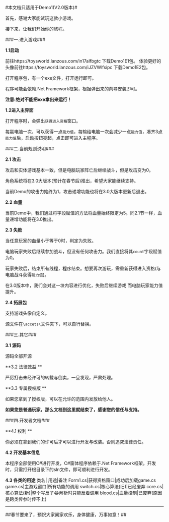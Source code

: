 #本文档只适用于Demo1(V2.0版本)#

首先，感谢大家能试玩这款小游戏。


接下来，让我们开始你的旅程。



###一.进入游戏###

**1.1启动**


前往https://toysworld.lanzous.com/in17alfbgtc 下载Demo1E1包。
体验更好的头像前往https://toysworld.lanzous.com/iJZVWlfsipc 下载Demo1E2包。

打开程序包，有一个exe文件，打开运行即可。

程序可能会依赖.Net Framework框架，根据弹出来的向导安装即可。

**注意:绝对不能把exe拿出来运行！**



**1.2进入主界面**


打开程序时，会弹出`获得进入资格`窗口。

每赢电脑一次，可以获得一点`能力值`，每输给电脑一次会减少一点`能力值`，凑齐3点`能力值`后，启动按钮亮起，点击即可进入主程序。



###二.当前规则说明###

**2.1 攻击**


攻击和实体游戏基本一致，但是电脑玩家阵亡后继续战斗，但是攻击变为0。

角色系统将在3.0大版本(预计在春节后)推出，希望大家能继续支持。

当前Demo的攻击力始终为1，攻击递增功能也将在3.0大版本更新后退出。


**2.2 血量**


当前Demo中，我们通过将字段赋值的方法将血量始终限定为5。同2.1节一样，血量递增功能将在3.0推出。


**2.3 失败**


当任意玩家的血量小于等于0时，判定为失败。

电脑玩家失败后继续参加战斗，但没有任何攻击力。我们直接将其`count`字段赋值为0。

玩家失败后，结束所有线程，程序结束。想要再次游玩，需重新获得进入资格(与电脑战斗获得`能力值`)。

在3.0版本中，我们会对这一块内容进行优化，失败后继续游戏 而电脑玩家能力值提升。


**2.4 拓展包**

支持游戏头像自定义。

源文件在`\accets\`文件夹下，可以自行替换。

###三.其它###

**3.1 源码**


源码全部开源


**3.2 法律效益 **


严厉打击未经许可的转载与倒卖，一旦发现，严肃处理。


**3.3 专属授权版 **


如果您拿到了授权版，可以在允许的范围内发放给他人。


**如果您是普通玩家，那么文档到这里就结束了，感谢您的信任与支持。**





###四.开发者文档###

**4.1 权利 **


你必须在拿到我们的许可后才可以进行开发与改装。否则追究法律责任。


**4.2 开发基本信息**


本程序全部使用C#进行开发，C#窗体程序依赖于.Net Framework框架。开发时，只需打开根目录下的sln文件，即可顺利进行开发。


**4.3 各类的用途**
类名| 用途|备注
Form1.cs|获得资格窗口|成功后加载game.cs
game.cs|主游戏窗口|所有功能的调用
switch.cs|核心算法(旧)|已经废弃
core.cs|核心算法(新)|整个写反了😂解析时只能反着调用
blood.cs|血量控制|已废弃(原因是跨类传参时传不上)

**********
##春节要来了，预祝大家阖家欢乐，身体健康，万事如意！##

